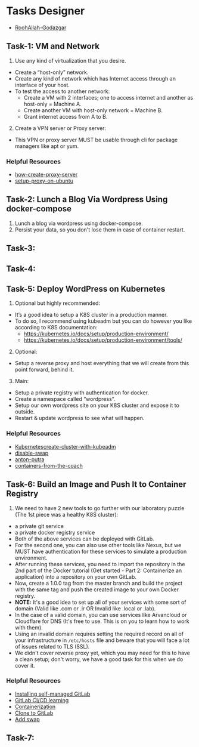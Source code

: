 # Tasks Designer
- [RoohAllah-Godazgar](https://www.linkedin.com/in/roohallah-godazgar/)

## Task-1: VM and Network
1. Use any kind of virtualization that you desire.  
  - Create a “host-only” network.
  - Create any kind of network which has Internet access through an interface of your host.
  - To test the access to another network:
    - Create a VM with 2 interfaces; one to access internet and another as host-only = Machine A.
    - Create another VM with host-only network = Machine B.
    - Grant internet access from A to B.
2. Create a VPN server or Proxy server:
  - This VPN or proxy server MUST be usable through cli for package managers like apt or yum.
### Helpful Resources
- [how-create-proxy-server](https://www.linuxandubuntu.com/home/create-proxy-server#step-4-test-the-proxy-server)  
- [setup-proxy-on-ubuntu](https://operavps.com/docs/setup-proxy-on-ubuntu/)  

## Task-2: Lunch a Blog Via Wordpress Using docker-compose
1. Lunch a blog via wordpress using docker-compose.  
2. Persist your data, so you don't lose them in case of container restart.

## Task-3:

## Task-4:

## Task-5: Deploy WordPress on Kubernetes
1. Optional but highly recommended:  
  - It’s a good idea to setup a K8S cluster in a production manner.  
  - To do so, I recommend using kubeadm but you can do however you like according to K8S documentation:  
    - https://kubernetes.io/docs/setup/production-environment/
    - https://kubernetes.io/docs/setup/production-environment/tools/  
2. Optional:  
  - Setup a reverse proxy and host everything that we will create from this point forward, behind it.  
3. Main:  
  - Setup a private registry with authentication for docker.  
  - Create a namespace called “wordpress”.  
  - Setup our own wordpress site on your K8S cluster and expose it to outside.  
  - Restart & update wordpress to see what will happen.
### Helpful Resources
- [Kubernetescreate-cluster-with-kubeadm](https://kubernetes.io/docs/setup/production-environment/tools/kubeadm/create-cluster-kubeadm/)
- [disable-swap](https://tecadmin.net/disable-swapfile-on-ubuntu/)
- [anton-putra](https://www.youtube.com/playlist?list=PLiMWaCMwGJXnHmccp2xlBENZ1xr4FpjXF)
- [containers-from-the-coach](https://www.youtube.com/watch?v=iC-WxZGhFqs)

## Task-6: Build an Image and Push It to Container Registry
1. We need to have 2 new tools to go further with our laboratory puzzle (The 1st piece was a healthy K8S cluster):
  - a private git service
  - a private docker registry service
  - Both of the above services can be deployed with GitLab.  
  - For the second one, you can also use other tools like Nexus, but we MUST have authentication for these services to simulate a production environment.  
  - After running these services, you need to import the repository in the 2nd part of the Docker tutorial (Get started - Part 2: Containerize an application) into a repository on your own GitLab.  
  - Now, create a 1.0.0 tag from the master branch and build the project with the same tag and push the created image to your own Docker registry.  
  - **NOTE:** It's a good idea to set up all of your services with some sort of domain (Valid like .com or .ir OR Invalid like .local or .lab).  
  - In the case of a valid domain, you can use services like Arvancloud or Cloudflare for DNS (It's free to use. This is on you to learn how to work with them).  
  - Using an invalid domain requires setting the required record on all of your infrastructure in `/etc/hosts` file and beware that you will face a lot of issues related to TLS (SSL).  
  - We didn't cover reverse proxy yet, which you may need for this to have a clean setup; don't worry, we have a good task for this when we do cover it.
### Helpful Resources
- [Installing self-managed GitLab](https://about.gitlab.com/install/)
- [GitLab CI/CD learning](https://www.youtube.com/playlist?list=PLYrn63eEqAzannVocQrddqsBK-C17e-Sm)
- [Containerization](https://docs.docker.com/language/)
- [Clone to GitLab](https://docs.gitlab.com/ee/administration/settings/import_and_export_settings.html#configure-allowed-import-sources)
- [Add swap](https://www.digitalocean.com/community/tutorial-collections/how-to-add-swap-space)

## Task-7:

